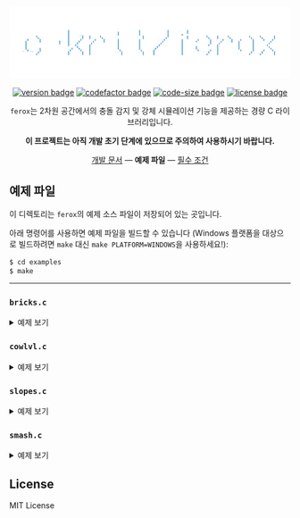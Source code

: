 <div align="center">

<img src="https://raw.githubusercontent.com/c-krit/ferox/main/examples/res/images/logo.png" alt="c-krit/ferox"><br>

[![version badge](https://img.shields.io/github/v/release/c-krit/ferox?include_prereleases)](https://github.com/c-krit/ferox/releases)
[![codefactor badge](https://www.codefactor.io/repository/github/c-krit/ferox/badge)](https://www.codefactor.io/repository/github/c-krit/ferox)
[![code-size badge](https://img.shields.io/github/languages/code-size/c-krit/ferox?color=brightgreen)](https://github.com/c-krit/ferox)
[![license badge](https://img.shields.io/github/license/c-krit/ferox)](https://github.com/c-krit/ferox/blob/main/LICENSE)

`ferox`는 2차원 공간에서의 충돌 감지 및 강체 시뮬레이션 기능을 제공하는 경량 C 라이브러리입니다.

**이 프로젝트는 아직 개발 초기 단계에 있으므로 주의하여 사용하시기 바랍니다.**

[개발 문서](https://github.com/c-krit/ferox/wiki) &mdash;
**예제 파일** &mdash;
[필수 조건](#필수-조건)

</div>

## 예제 파일

이 디렉토리는 `ferox`의 예제 소스 파일이 저장되어 있는 곳입니다.

아래 명령어를 사용하면 예제 파일을 빌드할 수 있습니다 (Windows 플랫폼을 대상으로 빌드하려면 `make` 대신 `make PLATFORM=WINDOWS`을 사용하세요!):

```console
$ cd examples
$ make
```

---

### `bricks.c`

<details>
  <summary>예제 보기</summary>

  <img src="res/images/bricks.png" width="640">
</details>

### `cowlvl.c`

<details>
  <summary>예제 보기</summary>

  <img src="res/images/cowlvl.png" width="640">
</details>

### `slopes.c`

<details>
  <summary>예제 보기</summary>

  <img src="res/images/slopes.png" width="640">
</details>

### `smash.c`

<details>
  <summary>예제 보기</summary>

  <img src="res/images/smash.png" width="640">
</details>

## License

MIT License
